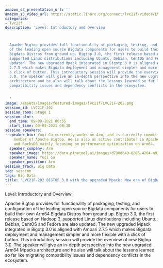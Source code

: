 ```yaml
---
amazon_s3_presentation_url: ''
amazon_s3_video_url: https://static.linaro.org/connect/lvc21f/videos/LVC21F-202.mp4
categories:
- lvc21f
description: 'Level: Introductory and Overview 



  Apache Bigtop provides full functionality of packaging, testing, and configuration
  of the leading open source Bigdata components for users to build their own Arm64
  Bigdata Distros from ground up. Bigtop 3.0, the first release based on Hadoop 3,
  supported Linux distributions including Ubuntu, Debian, CentOS and Fedora are also
  updated. The new upgraded Mpack integrated in Bigotp 3.0 is aligned with Ambari
  2.7.5 which makes Bigdata deployment and management simpler and more flexible with
  a click of button. This introductory session will provide the overview of new Bigtop
  3.0. The speaker will give an in-depth perspective into the new upgraded Arm64 Mpacks
  architecture and he also will talk about the lessons learned so far like migrating
  compatibility issues and dependency conflicts in the ecosystem.


  '
image: /assets/images/featured-images/lvc21f/LVC21F-202.png
session_id: LVC21F-202
session_room: Stage 1
session_slot:
  end_time: 09-09-2021 08:55
  start_time: 09-09-2021 08:30
session_speakers:
- speaker_bio: Yuqi Gu currently works on Arm, and is currently committer and PMC
    member of Apache Bigtop. He is also an active contributor in Apache Arrow, MariaDB
    and RocksDB mainly focusing on performance optimization on Arm64.
  speaker_company: Arm
  speaker_image: https://data.pinetool.ai/images/d780dd49-8285-4264-a911-5677a4631615.png
  speaker_name: Yuqi Gu
  speaker_position: Arm
session_track: Big Data
tag: session
tags: Big Data
title: 'LVC21F-202 BIGTOP 3.0 with the upgraded Mpack: New era of BigData Distribution'
---
```


Level: Introductory and Overview 


Apache Bigtop provides full functionality of packaging, testing, and configuration of the leading open source Bigdata components for users to build their own Arm64 Bigdata Distros from ground up. Bigtop 3.0, the first release based on Hadoop 3, supported Linux distributions including Ubuntu, Debian, CentOS and Fedora are also updated. The new upgraded Mpack integrated in Bigotp 3.0 is aligned with Ambari 2.7.5 which makes Bigdata deployment and management simpler and more flexible with a click of button. This introductory session will provide the overview of new Bigtop 3.0. The speaker will give an in-depth perspective into the new upgraded Arm64 Mpacks architecture and he also will talk about the lessons learned so far like migrating compatibility issues and dependency conflicts in the ecosystem.